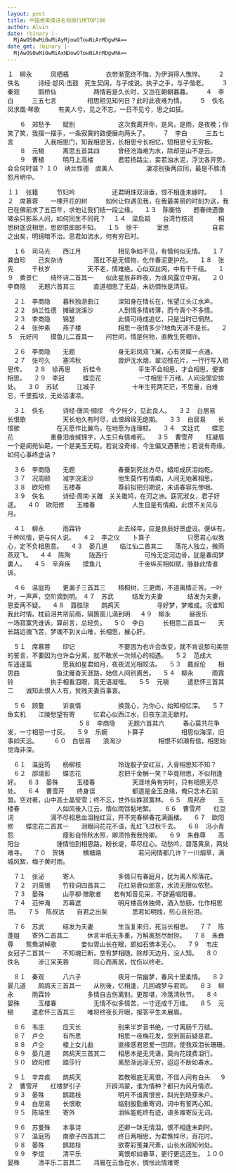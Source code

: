 ```yaml
---
layout: post
title: 中国绝美情诗名句排行榜TOP100
author: Alvin
date: !binary |-
  MjAwOS0wMi0wMiAyMjowOTowNiArMDgwMA==
date_gmt: !binary |-
  MjAwOS0wMi0wMiAxNDowOTowNiArMDgwMA==
---
```

１　柳永　　　凤栖梧　　　　　　衣带渐宽终不悔，为伊消得人憔悴。 
　　２　佚名　　　诗经·邶风·击鼓　死生契阔，与子成说。执子之手，与子偕老。 
　　３　秦观　　　鹊桥仙　　　　　　两情若是久长时，又岂在朝朝暮暮。 
　　４　李白　　　三五七言　　　　　相思相见知何日？此时此夜难为情。 
　　５　佚名　　　凤求凰·琴歌　　　有美人兮，见之不忘，一日不见兮，思之如狂。 
 
　　６　郑愁予　　赋别　　　　　　　这次我离开你，是风，是雨，是夜晚；你笑了笑，我摆一摆手，一条寂寞的路便展向两头了。 
　　７　李白　　　三五七言　　　　　入我相思门，知我相思苦，长相思兮长相忆，短相思兮无穷极。 
　　８　元稹　　　离思五首其四　　　曾经沧海难为水，除却巫山不是云。 
　　９　曹植　　　明月上高楼　　　　君若扬路尘，妾若浊水泥，浮沈各异势，会合何时谐？ 
   １０　纳兰性德　虞美人　　　　　  凄凉别後两应同，最是不胜清怨月明中。 
 
   １１　张籍　　　节妇吟　　　　　　还君明珠双泪垂，恨不相逢未嫁时。 
　１２　席慕蓉　　一棵开花的树　　　如何让你遇见我，在我最美丽的时刻为这，我已在佛前求了五百年，求他让我们结一段尘缘。 
　１３　陈衡恪　　题春绮遗像　　　　嗟余只影系人间，如何同生不同死？ 
　１４　梁启超　　台湾竹枝词　　　　相思树底说相思，思郎恨郎郎不知。 
　１５　徐干　　　室思　　　　　　　自君之出矣，明镜暗不治。思君如流水，何有穷已时。 
 
　１６　司马光　　西江月　　　　　　相见争如不见，有情何似无情。 
　１７　龚自珍　　己亥杂诗　　　　　落红不是无情物，化作春泥更护花。 
　１８　张先　　　千秋岁　　　　　　天不老，情难绝。心似双丝网，中有千千结。 
　１９　黄景仁　　绮怀诗二首其一　　似此星辰非昨夜，为谁风露立中宵。 
　２０　李商隐　　无题六首其三　　　直道相思了无益，未妨惆怅是清狂。 
 
　２１　李商隐　　暮秋独游曲江　　　深知身在情长在，怅望江头江水声。 
　２２　纳兰性德　摊破浣溪沙　　　　人到情多情转薄，而今真个不多情。 
　２３　李商隐　　锦瑟　　　　　　　此情可待成追忆，只是当时已惘然。 
　２４　张仲素　　燕子楼　　　　　　相思一夜情多少?地角天涯不是长。 
　２５　元好问　　摸鱼儿二首其一　　问世间，情是何物，直教生死相许。 
 
　２６　李商隐　　无题　　　　　　　身无彩凤双飞翼，心有灵犀一点通。 
　２７　张可久　　塞鸿秋　　　　　　兽炉沈水烟，翠沼残花片，一行行写入相思传。 
　２８　徐再思　　折桂令　　　　　　平生不会相思，才会相思，便害相思。 
　２９　李冠　　　蝶恋花　　　　　　一寸相思千万绪，人间没箇安排处。 
　３０　苏轼　　　江城子　　　　　　十年生死两茫茫，不思量，自难忘，千里孤坟，无处话凄凉。 
 
　３１　佚名　　　诗经·唐风·绸缪　今夕何夕，见此良人。 
　３２　白居易　　长恨歌　　　　　　天长地久有时尽，此恨绵绵无绝期。 
　３３　白居易　　长恨歌　　　　　　在天愿作比翼鸟，在地愿为连理枝。 
　３４　文廷式　　蝶恋花　　　　　　重叠泪痕缄锦字，人生只有情难死。 
　３５　曹雪芹　　枉凝眉　　　　　　一个是阆苑仙葩，一个是美玉无瑕。若说没奇缘，今生偏又遇著他；若说有奇缘，如何心事终虚话？ 
 
　３６　李商隐　　无题　　　　　　　春蚕到死丝方尽，蜡炬成灰泪始乾。 
　３７　况周颐　　减字浣溪沙　　　　他生莫作有情痴，人间无地著相思。 
　３８　欧阳修　　玉楼春　　　　　　尊前拟把归期说，未语春容先惨咽。 
　３９　佚名　　　诗经·周南·关雎　关关雎鸠，在河之洲。窈宨淑女，君子好逑。 
　４０　欧阳修　　玉楼春　　　　　　人生自是有情痴，此恨不关风与月。 
 
　４１　柳永　　　雨霖铃　　　　　　此去经年，应是良辰好景虚设。便纵有，千种风情，更与何人说。 
　４２　李之仪　　卜算子　　　　　　只愿君心似我心，定不负相思意。 
　４３　晏几道　　临江仙二首其二　　落花人独立，微雨燕双飞。 
　４４　陈陶　　　陇西行　　　　　　可怜无定河边骨，犹是春闺梦裏人。 
　４５　辛弃疾　　摸鱼儿　　　　　　千金纵买相如赋，脉脉此情谁诉。 
 
　４６　温庭筠　　更漏子三首其三　　梧桐树，三更雨，不道离情正苦。一叶叶，一声声，空阶滴到明。 
  ４７　苏武　　　结发为夫妻　　　　结发为夫妻，恩爱两不疑。 
　４８　聂胜琼　　鹧鸪天　　　　　　寻好梦，梦难成。况谁知我此时情。枕前泪共帘前雨，隔箇窗儿滴到明. 
　４９　柳永　　　昼夜乐　　　　　　一场寂寞凭谁诉。算前言，总轻负。 
　５０　李白　　　长相思二首其一　　天长路远魂飞苦，梦魂不到关山难，长相思，摧心肝。 
 
　５１　席慕蓉　　印记　　　　　　　不要因为也许会改变，就不肯说那句美丽的誓言，不要因为也许会分离，就不敢求一次倾心的相遇。 
　５２　范成大　　车遥遥篇　　　　　愿我如星君如月，夜夜流光相皎洁。 
　５３　戴叔伦　　相思曲　　　　　　鱼沈雁杳天涯路，始信人间别离苦。 
　５４　柳永　　　雨霖铃　　　　　　执手相看泪眼，竟无语凝噎。 
　５５　元稹　　　遣悲怀三首其二　　诚知此恨人人有，贫贱夫妻百事哀。 
 
　５６　顾敻　　　诉衷情　　　　　　换我心，为你心，始知相忆深。 
　５７　鱼玄机　　江陵愁望有寄　　　忆君心似西江水，日夜东流无歇时。 　 　　　　　　　　　　
   ５８　李商隐　　无题六首其六　　　春心莫共花争发，一寸相思一寸灰。 
　５９　乐婉　　　卜算子　　　　　　相思似海深，旧事如天远。 　 
　６０　白居易　　浪淘沙　　　　　　相恨不如潮有信，相思始觉海非深。 
 
　６１　温庭筠　　杨柳枝　　　　　　玲珑骰子安红豆，入骨相思知不知？ 
　６２　邵瑞彭　　蝶恋花　　　　　　忍把千金酬一笑？毕竟相思，不似相逢好。 
　６３　晏殊　　　玉楼春　　　　　　天涯地角有穷时，只有相思无尽处。 
　６４　曹雪芹　　终身误　　　　　　都道是金玉良缘，俺只念木石前盟。空对著，山中高士晶莹雪；终不忘，世外仙姝寂寞林。 
   ６５　周邦彦　　玉楼春　　　　　　人如风後入江云，情似雨馀黏地絮。 
　 
   ６６　曹雪芹　　红豆词　　　　　　滴不尽相思血泪抛红豆，开不完春柳春花满画楼。 
　６７　欧阳修　　蝶恋花二首其一　　泪眼问花花不语，乱红飞过秋千去。 
　６８　冯小青　　怨　　　　　　　　瘦影自怜秋水照，卿须怜我我怜卿。 
　６９　朱彝尊　　高阳台　　　　　　锺情怕到相思路。盼长堤，草尽红心。动愁吟，碧落黄泉，两处难寻。 
　７０　贺铸　　　横塘路　　　　　　若问闲情都几许？一川烟草，满城风絮，梅子黄时雨。 
 
　７１　张泌　　　寄人　　　　　　　多情只有春庭月，犹为离人照落花。 
　７２　刘禹锡　　竹枝词四首其二　　花红易衰似郎意，水流无限似侬愁。 
　７３　晏殊　　　山亭柳·赠歌者　　若有知音见采，不辞遍唱阳春。  
　７４　范仲淹　　苏幕遮　　　　　　明月楼高休独倚，酒入愁肠，化作相思泪。 
　７５　陈叔达　　自君之出矣　　　　思君如明烛，煎心且衔泪。 
 
　７６　苏武　　　结发为夫妻　　　　生当复来归，死当长相思。 
　７７　陈蓬姐　　寄外二首其二　　　休言半纸无多重，万斛离愁尽耐担。 
　７８　朱彝尊　　鸳鸯湖棹歌　　　　妾似胥山长在眼，郎如石佛本无心。 
　７９　韦庄　　　女冠子二首其一　　不知魂已断，空有梦相随。除却天边月，没人知。 
　８０　佚名　　　涉江采芙蓉　　　　同心而离居，忧伤以终老。 　 
 
　８１　秦观　　　八六子　　　　　　夜月一帘幽梦，春风十里柔情。 
　８２　晏几道　　鹧鸪天三首其一　　从别後，忆相逢，几回魂梦与君同。 
　８３　柳永　　　雨霖铃　　　　　　多情自古伤离别。更那堪，冷落清秋节。 
　８４　晏殊　　　玉楼春　　　　　　无情不似多情苦，一寸还成千万缕。 
　８５　元稹　　　遣悲怀三首其三　　唯将终夜长开眼，报答平生未展眉。 
 
　８６　韦庄　　　应天长　　　　　　别来半岁音书绝，一寸离肠千万结。 
　８７　卢仝　　　有所思　　　　　　相思一夜梅花发，忽到窗前疑是君。 
　８８　卢仝　　　楼上女儿曲　　　　直缘感君恩爱一回顾，使我双泪长珊珊。 
　８９　晏几道　　鹧鸪天三首其二　　相思本是无凭语，莫向花牋费泪行。 
　９０　欧阳修　　踏莎行　　　　　　离愁渐远渐无穷，迢迢不断如春水。 
 
　９１　辛弃疾　　鹧鸪天　　　　　　若教眼底无离恨，不信人间有白头. 
　９２　曹雪芹　　红楼梦引子　　　　开辟鸿蒙，谁为情种？都只为风月情浓。 
　９３　晏殊　　　鹊踏枝　　　　　　明月不谙离恨苦，斜光到晓穿朱户。 
　９４　白居易　　长恨歌　　　　　　临别殷勤重寄词，词中有誓两心知。 
　９５　陈端生　　寄外　　　　　　　泪纵能乾终有迹，语多难寄反无词。 
 
　９６　苏曼殊　　本事诗　　　　　　还卿一钵无情泪，恨不相逢未剃时。 
　９７　温庭筠　　南歌子四首其二　　终日两相思，为君憔悴尽，百花时。 
　９８　晏殊　　　鹊踏枝　　　　　　欲寄彩笺兼尺素，山长水阔知何处。 
　９９　李煜　　　清平乐　　　　　　离恨却如春草，更行更远还生。 
１００　晏殊　　　清平乐二首其二　　鸿雁在云鱼在水，惆怅此情难寄 
